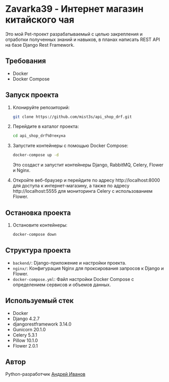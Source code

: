 # Zavarka39 - Интернет магазин китайского чая

Это мой Pet-проект разрабатываемый с целью закрепления и отработки полученных знаний и навыков, в планах написать REST API на базе Django Rest Framework.

## Требования

- Docker
- Docker Compose

## Запуск проекта

1. Клонируйте репозиторий:

    ```bash
    git clone https://github.com/mist3s/api_shop_drf.git
    ```

2. Перейдите в каталог проекта:

    ```bash
    cd api_shop_drf%0текука
    ```

3. Запустите контейнеры с помощью Docker Compose:

    ```bash
    docker-compose up -d
    ```

    Это создаст и запустит контейнеры Django, RabbitMQ, Celery, Flower и Nginx.

4. Откройте веб-браузер и перейдите по адресу http://localhost:8000 для доступа к интернет-магазину, а также по адресу http://localhost:5555 для мониторинга Celery с использованием Flower.

## Остановка проекта

1. Остановите контейнеры:

    ```bash
    docker-compose down
    ```

## Структура проекта

- `backend/`: Django-приложение и настройки проекта.
- `nginx/`: Конфигурация Nginx для проксирования запросов к Django и Flower.
- `docker-compose.yml`: Файл настройки Docker Compose с определением сервисов и объемов данных.

## Используемый стек

- Docker
- Django 4.2.7
- djangorestframework 3.14.0
- Gunicorn 20.1.0
- Celery 5.3.1
- Pillow 10.1.0
- Flower 2.0.1

## Автор

Python-разработчик [Андрей Иванов](https://github.com/Mist3s)
